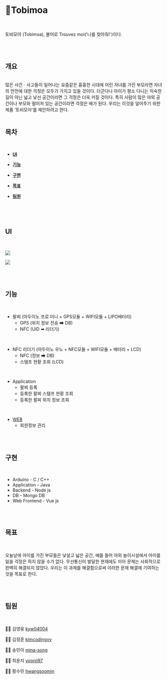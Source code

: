 # 📌Tobimoa
<br/>

토비모아 (Tobimoa), 불어로 Trouvez moi('나를 찾아줘!')이다.

<br/>

<br/>

## 개요
<br/>
 많은 사건ㆍ사고들이 일어나는 요즘같은 흉흉한 시대에 어린 자녀를 가진 부모라면 자녀의 안전에 대한 걱정은 모두가 가지고 있을 것이다.
 더군다나 아이가 평소 다니는 익숙한 길이 아닌 넓고 낯선 공간이라면 그 걱정은 더욱 커질 것이다.
 특히 사람이 많은 야외 공간이나 부모와 떨어져 있는 공간이라면 걱정은 배가 된다.
 우리는 이것을 덜어주기 위한 제품 ‘토비모아’를 제안하려고 한다.

<br/>

<br/>

## 목차
<br/>

+ **[UI](#UI)**

+ **[기능](#기능)**

+ **[구현](#구현)**

+ **[목표](#목표)**

+ **[팀원](#팀원)**

  <br/>

<br/>

## UI
<br/>

![](https://user-images.githubusercontent.com/57852139/78674974-5a0d7580-791f-11ea-85ba-3a569d4a40da.png)

![](https://user-images.githubusercontent.com/57852139/78673030-85db2c00-791c-11ea-8de7-1a01abd0ab29.png)

<br/>

<br/>

## 기능

<br/>

* 팔찌 (아두이노 프로 미니 + GPS모듈 + WIFI모듈 + LIPO배터리)
  + GPS (위치 정보 전송 ➡ DB)
  + NFC (UID ➡ 리더기)

<br/>

* NFC 리더기 (아두이노 우노 + NFC모듈 + WIFI모듈 + 배터리 + LCD)
  * NFC (정보 ➡ DB)
  * 스탬프 현황 조회 (LCD)

<br/>

* Application
  * 팔찌 등록
  * 등록한 팔찌 스탬프 현황 조회
  * 등록한 팔찌 위치 정보 조회

<br/>

* [WEB](https://github.com/CSIE16/Tobimoa-Web)
  * 회원정보 관리

<br/>

<br/>

## 구현

<br/>

+ Arduino - C / C++
+ Application - Java
+ Backend - Node js
+ DB - Mongo DB
+ Web Frontend - Vue js

<br/>

<br/>

## 목표

<br/>

오늘날에 아이를 가진 부모들은 낯설고 넓은 공간, 예를 들어 야외 놀이시설에서 아이를 잃을 걱정은 하지 않을 수가 없다. 무선통신이 발달한 현재에도 미아 문제는 사회적으로 완벽히 해결되지 않았다. 우리는 이 과제를 해결함으로써 이러한 문제 해결에 기여하는 것을 목표로 한다.

<br/>

<br/>

## 팀원

<br/>

👨‍🎓 김영웅 [kyw04004](https://github.com/kyw04004/)

👨‍🎓 김정훈 [kimcodingvv](https://github.com/kimcodingvv/)

👩‍🎓 송민아 [mina-song](https://github.com/mina-song/)

👩‍🎓 최윤지 [yoonji97](https://github.com/yoonji97/)

👩‍🎓 황수민 [hwangsoomin](https://github.com/hwangsoomin/)

<br/>

